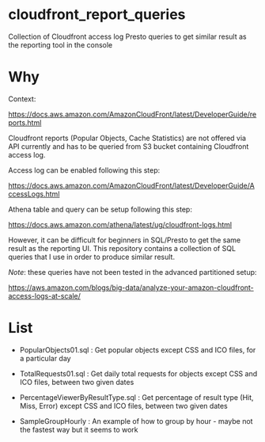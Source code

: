 # cloudfront_report_queries

Collection of Cloudfront access log Presto queries to get similar result as the reporting tool in the console

# Why

Context:

https://docs.aws.amazon.com/AmazonCloudFront/latest/DeveloperGuide/reports.html

Cloudfront reports (Popular Objects, Cache Statistics) are not offered via API currently and has to be queried from S3 bucket containing Cloudfront access log.

Access log can be enabled following this step:

https://docs.aws.amazon.com/AmazonCloudFront/latest/DeveloperGuide/AccessLogs.html

Athena table and query can be setup following this step:

https://docs.aws.amazon.com/athena/latest/ug/cloudfront-logs.html

However, it can be difficult for beginners in SQL/Presto to get the same result as the reporting UI. This repository contains a collection of SQL queries that I use in order to produce similar result.

*Note*: these queries have not been tested in the advanced partitioned setup:

https://aws.amazon.com/blogs/big-data/analyze-your-amazon-cloudfront-access-logs-at-scale/


# List

- PopularObjects01.sql : Get popular objects except CSS and ICO files, for a particular day

- TotalRequests01.sql : Get daily total requests for objects except CSS and ICO files, between two given dates

- PercentageViewerByResultType.sql : Get percentage of result type (Hit, Miss, Error) except CSS and ICO files, between two given dates

- SampleGroupHourly : An example of how to group by hour - maybe not the fastest way but it seems to work